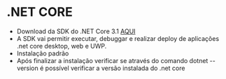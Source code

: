 <h1>.NET CORE</h1>
 <ul>
<li>Download da SDK do .NET Core 3.1  <a href="https://dotnet.microsoft.com/download/dotnet-core/3.1">AQUI</a></li>
<li>A SDK vai permitir executar, debuggar e realizar deploy de aplicações .net core desktop, web e UWP.</li>
<li>Instalação padrão</li>
<li>Após finalizar a instalação verificar se através do comando  dotnet  --version é possível verificar a versão instalada do .net core</li>
 <ul>
